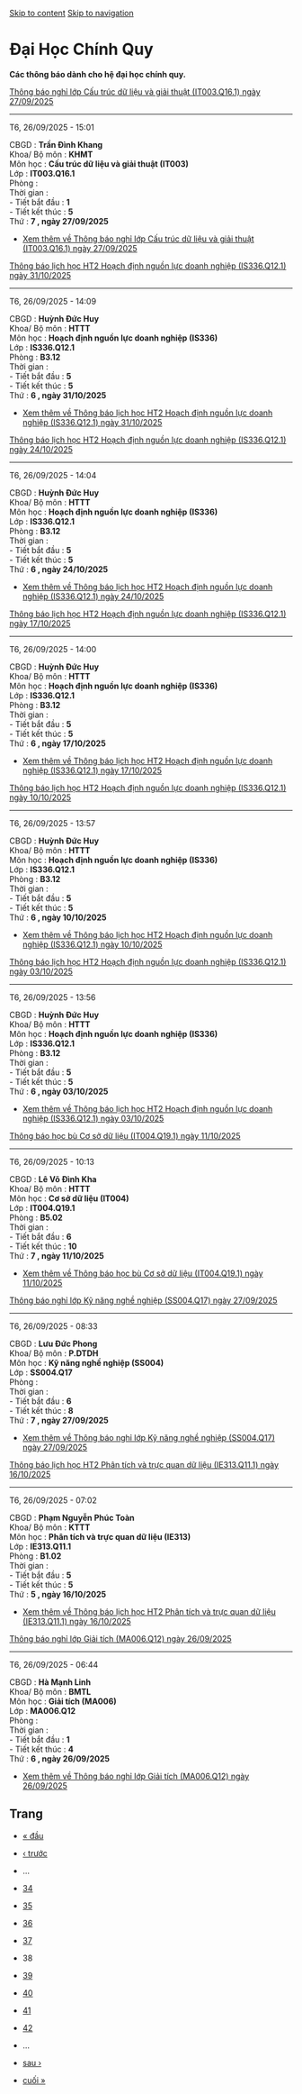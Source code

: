[Skip to content](https://daa.uit.edu.vn/thongbaochinhquy?page=37#main)
 [Skip to navigation](https://daa.uit.edu.vn/thongbaochinhquy?page=37#main-nav)

Đại Học Chính Quy
=================

**Các thông báo dành cho hệ đại học chính quy.**

[Thông báo nghỉ lớp Cấu trúc dữ liệu và giải thuật (IT003.Q16.1) ngày 27/09/2025](https://daa.uit.edu.vn/node/36543)

---------------------------------------------------------------------------------------------------------------------

T6, 26/09/2025 - 15:01

CBGD : **Trần Đình Khang**  
Khoa/ Bộ môn : **KHMT**  
Môn học : **Cấu trúc dữ liệu và giải thuật (IT003)**  
Lớp : **IT003.Q16.1**  
Phòng :  
Thời gian :  
\- Tiết bắt đầu : **1**  
\- Tiết kết thúc : **5**  
Thứ : **7 , ngày 27/09/2025**

*   [Xem thêm về Thông báo nghỉ lớp Cấu trúc dữ liệu và giải thuật (IT003.Q16.1) ngày 27/09/2025](https://daa.uit.edu.vn/node/36543 "Thông báo nghỉ lớp Cấu trúc dữ liệu và giải thuật (IT003.Q16.1) ngày 27/09/2025")
    

[Thông báo lịch học HT2 Hoạch định nguồn lực doanh nghiệp (IS336.Q12.1) ngày 31/10/2025](https://daa.uit.edu.vn/node/36542)

----------------------------------------------------------------------------------------------------------------------------

T6, 26/09/2025 - 14:09

CBGD : **Huỳnh Đức Huy**  
Khoa/ Bộ môn : **HTTT**  
Môn học : **Hoạch định nguồn lực doanh nghiệp (IS336)**  
Lớp : **IS336.Q12.1**  
Phòng : **B3.12**  
Thời gian :  
\- Tiết bắt đầu : **5**  
\- Tiết kết thúc : **5**  
Thứ : **6 , ngày 31/10/2025**

*   [Xem thêm về Thông báo lịch học HT2 Hoạch định nguồn lực doanh nghiệp (IS336.Q12.1) ngày 31/10/2025](https://daa.uit.edu.vn/node/36542 "Thông báo lịch học HT2 Hoạch định nguồn lực doanh nghiệp (IS336.Q12.1) ngày 31/10/2025")
    

[Thông báo lịch học HT2 Hoạch định nguồn lực doanh nghiệp (IS336.Q12.1) ngày 24/10/2025](https://daa.uit.edu.vn/node/36541)

----------------------------------------------------------------------------------------------------------------------------

T6, 26/09/2025 - 14:04

CBGD : **Huỳnh Đức Huy**  
Khoa/ Bộ môn : **HTTT**  
Môn học : **Hoạch định nguồn lực doanh nghiệp (IS336)**  
Lớp : **IS336.Q12.1**  
Phòng : **B3.12**  
Thời gian :  
\- Tiết bắt đầu : **5**  
\- Tiết kết thúc : **5**  
Thứ : **6 , ngày 24/10/2025**

*   [Xem thêm về Thông báo lịch học HT2 Hoạch định nguồn lực doanh nghiệp (IS336.Q12.1) ngày 24/10/2025](https://daa.uit.edu.vn/node/36541 "Thông báo lịch học HT2 Hoạch định nguồn lực doanh nghiệp (IS336.Q12.1) ngày 24/10/2025")
    

[Thông báo lịch học HT2 Hoạch định nguồn lực doanh nghiệp (IS336.Q12.1) ngày 17/10/2025](https://daa.uit.edu.vn/node/36540)

----------------------------------------------------------------------------------------------------------------------------

T6, 26/09/2025 - 14:00

CBGD : **Huỳnh Đức Huy**  
Khoa/ Bộ môn : **HTTT**  
Môn học : **Hoạch định nguồn lực doanh nghiệp (IS336)**  
Lớp : **IS336.Q12.1**  
Phòng : **B3.12**  
Thời gian :  
\- Tiết bắt đầu : **5**  
\- Tiết kết thúc : **5**  
Thứ : **6 , ngày 17/10/2025**

*   [Xem thêm về Thông báo lịch học HT2 Hoạch định nguồn lực doanh nghiệp (IS336.Q12.1) ngày 17/10/2025](https://daa.uit.edu.vn/node/36540 "Thông báo lịch học HT2 Hoạch định nguồn lực doanh nghiệp (IS336.Q12.1) ngày 17/10/2025")
    

[Thông báo lịch học HT2 Hoạch định nguồn lực doanh nghiệp (IS336.Q12.1) ngày 10/10/2025](https://daa.uit.edu.vn/node/36539)

----------------------------------------------------------------------------------------------------------------------------

T6, 26/09/2025 - 13:57

CBGD : **Huỳnh Đức Huy**  
Khoa/ Bộ môn : **HTTT**  
Môn học : **Hoạch định nguồn lực doanh nghiệp (IS336)**  
Lớp : **IS336.Q12.1**  
Phòng : **B3.12**  
Thời gian :  
\- Tiết bắt đầu : **5**  
\- Tiết kết thúc : **5**  
Thứ : **6 , ngày 10/10/2025**

*   [Xem thêm về Thông báo lịch học HT2 Hoạch định nguồn lực doanh nghiệp (IS336.Q12.1) ngày 10/10/2025](https://daa.uit.edu.vn/node/36539 "Thông báo lịch học HT2 Hoạch định nguồn lực doanh nghiệp (IS336.Q12.1) ngày 10/10/2025")
    

[Thông báo lịch học HT2 Hoạch định nguồn lực doanh nghiệp (IS336.Q12.1) ngày 03/10/2025](https://daa.uit.edu.vn/node/36538)

----------------------------------------------------------------------------------------------------------------------------

T6, 26/09/2025 - 13:56

CBGD : **Huỳnh Đức Huy**  
Khoa/ Bộ môn : **HTTT**  
Môn học : **Hoạch định nguồn lực doanh nghiệp (IS336)**  
Lớp : **IS336.Q12.1**  
Phòng : **B3.12**  
Thời gian :  
\- Tiết bắt đầu : **5**  
\- Tiết kết thúc : **5**  
Thứ : **6 , ngày 03/10/2025**

*   [Xem thêm về Thông báo lịch học HT2 Hoạch định nguồn lực doanh nghiệp (IS336.Q12.1) ngày 03/10/2025](https://daa.uit.edu.vn/node/36538 "Thông báo lịch học HT2 Hoạch định nguồn lực doanh nghiệp (IS336.Q12.1) ngày 03/10/2025")
    

[Thông báo học bù Cơ sở dữ liệu (IT004.Q19.1) ngày 11/10/2025](https://daa.uit.edu.vn/node/36537)

--------------------------------------------------------------------------------------------------

T6, 26/09/2025 - 10:13

CBGD : **Lê Võ Đình Kha**  
Khoa/ Bộ môn : **HTTT**  
Môn học : **Cơ sở dữ liệu (IT004)**  
Lớp : **IT004.Q19.1**  
Phòng : **B5.02**  
Thời gian :  
\- Tiết bắt đầu : **6**  
\- Tiết kết thúc : **10**  
Thứ : **7 , ngày 11/10/2025**

*   [Xem thêm về Thông báo học bù Cơ sở dữ liệu (IT004.Q19.1) ngày 11/10/2025](https://daa.uit.edu.vn/node/36537 "Thông báo học bù Cơ sở dữ liệu (IT004.Q19.1) ngày 11/10/2025")
    

[Thông báo nghỉ lớp Kỹ năng nghề nghiệp (SS004.Q17) ngày 27/09/2025](https://daa.uit.edu.vn/node/36536)

--------------------------------------------------------------------------------------------------------

T6, 26/09/2025 - 08:33

CBGD : **Lưu Đức Phong**  
Khoa/ Bộ môn : **P.DTDH**  
Môn học : **Kỹ năng nghề nghiệp (SS004)**  
Lớp : **SS004.Q17**  
Phòng :  
Thời gian :  
\- Tiết bắt đầu : **6**  
\- Tiết kết thúc : **8**  
Thứ : **7 , ngày 27/09/2025**

*   [Xem thêm về Thông báo nghỉ lớp Kỹ năng nghề nghiệp (SS004.Q17) ngày 27/09/2025](https://daa.uit.edu.vn/node/36536 "Thông báo nghỉ lớp Kỹ năng nghề nghiệp (SS004.Q17) ngày 27/09/2025")
    

[Thông báo lịch học HT2 Phân tích và trực quan dữ liệu (IE313.Q11.1) ngày 16/10/2025](https://daa.uit.edu.vn/node/36535)

-------------------------------------------------------------------------------------------------------------------------

T6, 26/09/2025 - 07:02

CBGD : **Phạm Nguyễn Phúc Toàn**  
Khoa/ Bộ môn : **KTTT**  
Môn học : **Phân tích và trực quan dữ liệu (IE313)**  
Lớp : **IE313.Q11.1**  
Phòng : **B1.02**  
Thời gian :  
\- Tiết bắt đầu : **5**  
\- Tiết kết thúc : **5**  
Thứ : **5 , ngày 16/10/2025**

*   [Xem thêm về Thông báo lịch học HT2 Phân tích và trực quan dữ liệu (IE313.Q11.1) ngày 16/10/2025](https://daa.uit.edu.vn/node/36535 "Thông báo lịch học HT2 Phân tích và trực quan dữ liệu (IE313.Q11.1) ngày 16/10/2025")
    

[Thông báo nghỉ lớp Giải tích (MA006.Q12) ngày 26/09/2025](https://daa.uit.edu.vn/node/36533)

----------------------------------------------------------------------------------------------

T6, 26/09/2025 - 06:44

CBGD : **Hà Mạnh Linh**  
Khoa/ Bộ môn : **BMTL**  
Môn học : **Giải tích (MA006)**  
Lớp : **MA006.Q12**  
Phòng :  
Thời gian :  
\- Tiết bắt đầu : **1**  
\- Tiết kết thúc : **4**  
Thứ : **6 , ngày 26/09/2025**

*   [Xem thêm về Thông báo nghỉ lớp Giải tích (MA006.Q12) ngày 26/09/2025](https://daa.uit.edu.vn/node/36533 "Thông báo nghỉ lớp Giải tích (MA006.Q12) ngày 26/09/2025")
    

Trang
-----

*   [« đầu](https://daa.uit.edu.vn/thongbaochinhquy "Đến trang đầu tiên")
    
*   [‹ trước](https://daa.uit.edu.vn/thongbaochinhquy?page=36 "Đến trang kế trước")
    
*   …
*   [34](https://daa.uit.edu.vn/thongbaochinhquy?page=33 "Đến trang 34")
    
*   [35](https://daa.uit.edu.vn/thongbaochinhquy?page=34 "Đến trang 35")
    
*   [36](https://daa.uit.edu.vn/thongbaochinhquy?page=35 "Đến trang 36")
    
*   [37](https://daa.uit.edu.vn/thongbaochinhquy?page=36 "Đến trang 37")
    
*   38
*   [39](https://daa.uit.edu.vn/thongbaochinhquy?page=38 "Đến trang 39")
    
*   [40](https://daa.uit.edu.vn/thongbaochinhquy?page=39 "Đến trang 40")
    
*   [41](https://daa.uit.edu.vn/thongbaochinhquy?page=40 "Đến trang 41")
    
*   [42](https://daa.uit.edu.vn/thongbaochinhquy?page=41 "Đến trang 42")
    
*   …
*   [sau ›](https://daa.uit.edu.vn/thongbaochinhquy?page=38 "Đến trang kế sau")
    
*   [cuối »](https://daa.uit.edu.vn/thongbaochinhquy?page=1923 "Đến trang cuối cùng")